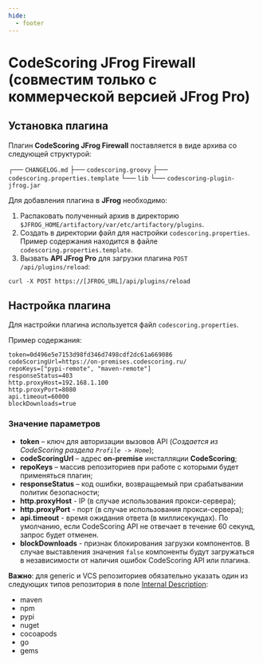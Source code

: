 ```yaml
---
hide:
  - footer
---
```

# CodeScoring JFrog Firewall (совместим только с коммерческой версией JFrog Pro)


## Установка плагина

Плагин **CodeScoring JFrog Firewall** поставляется в виде архива со следующей структурой:

┌── `CHANGELOG.md`
├── `codescoring.groovy`
├── `codescoring.properties.template`
└── `lib`
    └── `codescoring-plugin-jfrog.jar`


Для добавления плагина в **JFrog** необходимо:

1. Распаковать полученный архив в директорию `$JFROG_HOME/artifactory/var/etc/artifactory/plugins`.
2. Создать в директории файл для настройки `codescoring.properties`. Пример содержания находится в файле `codescoring.properties.template`.
3. Вызвать **API JFrog Pro** для загрузки плагина `POST /api/plugins/reload`:
```curl
curl -X POST https://[JFROG_URL]/api/plugins/reload
```

## Настройка плагина

Для настройки плагина используется файл `codescoring.properties`.

Пример содержания:

```
token=0d496e5e7153d98fd346d7498cdf2dc61a669086
codeScoringUrl=https://on-premises.codescoring.ru/
repoKeys=["pypi-remote", "maven-remote"]
responseStatus=403
http.proxyHost=192.168.1.100
http.proxyPort=8080
api.timeout=60000
blockDownloads=true
```

### Значение параметров
- **token** – ключ для авторизации вызовов API (*Создается из CodeScoring раздела `Profile -> Home`*);
- **codeScoringUrl** – адрес **on-premise** инсталляции **CodeScoring**;
- **repoKeys** – массив репозиториев при работе с которыми будет применяться плагин;
- **responseStatus** – код ошибки, возвращаемый при срабатывании политик безопасности;
- **http.proxyHost** - IP (в случае использования прокси-сервера);
- **http.proxyPort** - порт (в случае использования прокси-сервера);
- **api.timeout** - время ожидания ответа (в миллисекундах). По умолчанию, если CodeScoring API не отвечает в течение 60 секунд, запрос будет отменен.
- **blockDownloads** - признак блокирования загрузки компонентов. В случае выставления значения `false` компоненты будут загружаться в независимости от наличия ошибок CodeScoring API или плагина.


**Важно**: для generic и VCS репозиториев обязательно указать один из следующих типов репозитория в поле [Internal Description](https://www.jfrog.com/confluence/display/JFROG/Repository+Management):

- maven
- npm
- pypi 
- nuget
- cocoapods
- go
- gems